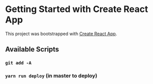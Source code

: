 # Getting Started with Create React App

This project was bootstrapped with [Create React App](https://github.com/facebook/create-react-app).

## Available Scripts

### `git add -A`

### `yarn run deploy` (in master to deploy)
